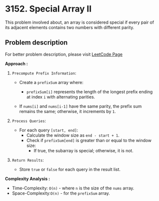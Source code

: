 # 3152. Special Array II

This problem involved about, an array is considered special if every pair of its adjacent elements contains two numbers with different parity.

## Problem description

For better problem description, please visit [LeetCode Page](https://leetcode.com/problems/special-array-ii/description/)

**Approach :**<br/>

1. `Precompute Prefix Information`:

    - Create a `prefixSum` array where:

        - `prefixSum[i]` represents the length of the longest prefix ending at index `i` with alternating parities.

    - If `nums[i]` and `nums[i-1]` have the same parity, the prefix sum remains the same; otherwise, it increments by `1`.

2. `Process Queries`:

    - For each query `[start, end]`:
        - Calculate the window size as `end - start + 1`.
        - Check if `prefixSum[end]` is greater than or equal to the window size:
            - If true, the subarray is special; otherwise, it is not.

3. `Return Results`:
    - Store `true` or `false` for each query in the result list.

**Complexity Analysis :**<br/>

-   Time-Complexity: `O(n)` - where `n` is the size of the `nums` array.
-   Space-Complexity:`O(n)` - for the `prefixSum` array.
